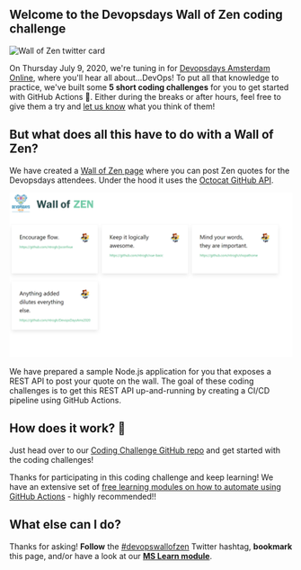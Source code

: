 ## Welcome to the Devopsdays Wall of Zen coding challenge

![Wall of Zen twitter card](./assets/devopswallofzentwitter-lowres.png)

On Thursday July 9, 2020, we're tuning in for [Devopsdays Amsterdam Online](https://devopsdays.org/events/2020-amsterdam/welcome/), where you'll hear all about...DevOps! To put all that knowledge to practice, we've built some **5 short coding challenges** for you to get started with GitHub Actions 🚀. Either during the breaks or after hours, feel free to give them a try and [let us know](https://twitter.com/msdev_we) what you think of them!

## But what does all this have to do with a Wall of Zen?

We have created a [Wall of Zen page](https://aka.ms/wallofzen) where you can post Zen quotes for the Devopsdays attendees. Under the hood it uses the [Octocat GitHub API](https://api.github.com/octocat).

![Wall of Zen web page](./assets/wallofzen.png)

We have prepared a sample Node.js application for you that exposes a REST API to post your quote on the wall. The goal of these coding challenges is to get this REST API up-and-running by creating a CI/CD pipeline using GitHub Actions.


## How does it work? 🧰

Just head over to our [Coding Challenge GitHub repo](https://github.com/GitHub-Coding-Challenge/devopsdaysams-actions) and get started with the coding challenges!

Thanks for participating in this coding challenge and keep learning! We have an extensive set of [free learning modules on how to automate using GitHub Actions](https://docs.microsoft.com/en-us/learn/paths/automate-workflow-github-actions/?ocid=aid3016779) - highly recommended!!


## What else can I do?

Thanks for asking! **Follow** the [#devopswallofzen](https://twitter.com/search?q=%23devopswallofzen) Twitter hashtag, **bookmark** this page, and/or have a look at our [**MS Learn module**](https://docs.microsoft.com/en-us/learn/paths/automate-workflow-github-actions/?ocid=aid3016779).
